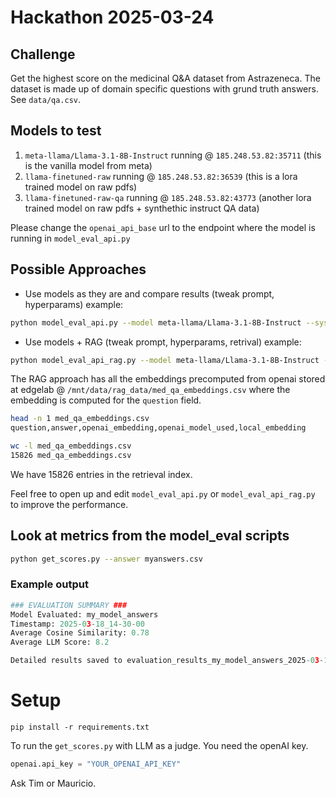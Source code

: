 # Hackathon 2025-03-24

## Challenge
Get the highest score on the medicinal Q&A dataset from Astrazeneca.
The dataset is made up of domain specific questions with grund truth answers.
See `data/qa.csv`.

## Models to test
1) `meta-llama/Llama-3.1-8B-Instruct` running @ `185.248.53.82:35711` (this is the vanilla model from meta)
2) `llama-finetuned-raw` running @ `185.248.53.82:36539` (this is a lora trained model on raw pdfs)
3) `llama-finetuned-raw-qa` running @ `185.248.53.82:43773` (another lora trained model on raw pdfs + synthethic instruct QA data)
   
Please change the `openai_api_base` url to the endpoint where the model is running in `model_eval_api.py`

## Possible Approaches
* Use models as they are and compare results (tweak prompt, hyperparams) example: 
```bash
python model_eval_api.py --model meta-llama/Llama-3.1-8B-Instruct --system_prompt config/system_prompt.txt
```
* Use models + RAG (tweak prompt, hyperparams, retrival) example:
```bash 
python model_eval_api_rag.py --model meta-llama/Llama-3.1-8B-Instruct --system_prompt config/system_prompt.txt --top_k 5
```
The RAG approach has all the embeddings precomputed from openai stored at edgelab @ `/mnt/data/rag_data/med_qa_embeddings.csv` where the embedding is computed for the `question` field.
```bash
head -n 1 med_qa_embeddings.csv
question,answer,openai_embedding,openai_model_used,local_embedding
```
```bash
wc -l med_qa_embeddings.csv
15826 med_qa_embeddings.csv
```
We have 15826 entries in the retrieval index.

Feel free to open up and edit `model_eval_api.py` or `model_eval_api_rag.py` to improve the performance.

## Look at metrics from the model_eval scripts
```bash
python get_scores.py --answer myanswers.csv
```
### Example output
```python
### EVALUATION SUMMARY ###
Model Evaluated: my_model_answers
Timestamp: 2025-03-18_14-30-00
Average Cosine Similarity: 0.78
Average LLM Score: 8.2

Detailed results saved to evaluation_results_my_model_answers_2025-03-18_14-30-00.csv
```

# Setup
```
pip install -r requirements.txt
```
To run the `get_scores.py` with LLM as a judge. You need the openAI key.
```python
openai.api_key = "YOUR_OPENAI_API_KEY"
```
Ask Tim or Mauricio.
